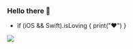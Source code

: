 ### Hello there 👋

- if (iOS && Swift).isLoving {
      print("❤️")
}

![](https://user-images.githubusercontent.com/74707655/190140919-17fa7618-26f1-4066-acdc-1970024e60bc.gif)


<!--
**AtaevAleksandr/AtaevAleksandr** is a ✨ _special_ ✨ repository because its `README.md` (this file) appears on your GitHub profile.

Here are some ideas to get you started:

- 🔭 I’m currently working on ...
- 🌱 I’m currently learning SWIFT
- 👯 I’m looking to collaborate on ...
- 🤔 I’m looking for help with ...
- 💬 Ask me about ...
- 📫 How to reach me: ...
- 😄 Pronouns: ...
- ⚡ Fun fact: ...
-->
